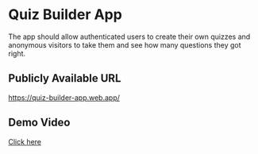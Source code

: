 # Quiz Builder App

The app should allow authenticated users to create their own quizzes and anonymous visitors
to take them and see how many questions they got right.

## Publicly Available URL

https://quiz-builder-app.web.app/

## Demo Video
[Click here](./demo-quiz-builder-app.mp4)